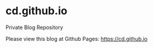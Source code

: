 # cd.github.io

Private Blog Repository

Please view this blog at Github Pages: https://cd.github.io
